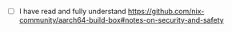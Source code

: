 - [ ] I have read and fully understand https://github.com/nix-community/aarch64-build-box#notes-on-security-and-safety
